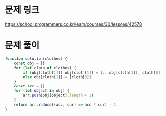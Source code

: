 # 문제 링크

https://school.programmers.co.kr/learn/courses/30/lessons/42578

# 문제 풀이

```js
function solution(clothes) {
    const obj = {}
    for (let cloth of clothes) {
        if (obj[cloth[1]]) obj[cloth[1]] = [...obj[cloth[1]], cloth[0]]
        else obj[cloth[1]] = [cloth[0]]
    }
    const arr = []
    for (let object in obj) {
        arr.push(obj[object].length + 1)
    }
    return arr.reduce((acc, cur) => acc * cur) - 1
}
```
